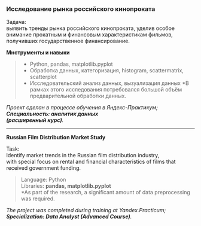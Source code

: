 ### **Исследование рынка российского кинопроката**

Задача:\
выявить тренды рынка российского кинопроката, уделив особое внимание прокатным и финансовым характеристикам фильмов,\
получивших государственное финансирование. 

**Мнструменты и навыки**
> - Python, pandas, matplotlib.pyplot
> - Обработка данных, категоризация, histogram,  scattermatrix, scatterplot
> - Исследовательский анализ данных, вызуализация данных
*В рамках этого исследования потребовался большой объём предварительной обработки данных.

*Проект сделан в процессе обучения в Яндекс-Практикум;\
**Специальность: аналитик данных\
(расширенный курс)**.*
_________________________________

**Russian Film Distribution Market Study**

Task:\
Identify market trends in the Russian film distribution industry,\
with special focus on rental and financial characteristics of films that received government funding.

>Language: Python\
Libraries: **pandas, matplotlib.pyplot**\
*As part of the research, a significant amount of data preprocessing was required.

*The project was completed during training at Yandex.Practicum;\
**Specialization: Data Analyst (Advanced Course)**.*

